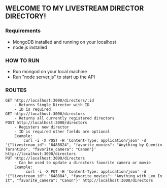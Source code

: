 ## WELCOME TO MY LIVESTREAM DIRECTOR DIRECTORY!

### Requirements
- MongoDB installed and running on your localhost
- node.js installed

### HOW TO RUN
- Run mongod on your local machine
- Run "node server.js" to start up the API

### ROUTES
	GET http://localhost:3000/directors/:id
		- Returns Single Director with ID
		- ID is required
	GET http://localhost:3000/directors
		- Returns all currently registered directors
	POST http://localhost:3000/directors
		- Registers new director
		- ID is required other fields are optional
		Example: 
			curl -i -X POST -H 'Content-Type: application/json' -d '{"livestream_id": "6488824", "favorite_movies": "Anything by Quentin Tarantino", "favorite_camera": "Canon"}' http://localhost:3000/directors
	PUT http://localhost:3000/directors
		- Can be used to update a directors favorite camera or movie
		Example:
			 curl -i -X PUT -H 'Content-Type: application/json' -d '{"livestream_id": "648884", "favorite_movies": "Anything with Leo In it", "favorite_camera": "Canon"}' http://localhost:3000/directors